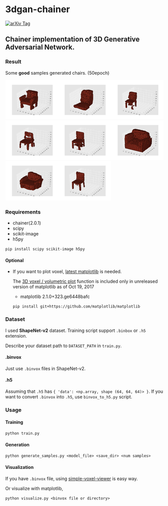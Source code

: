# 3dgan-chainer

[![arXiv Tag](https://img.shields.io/badge/arXiv-1610.07584-brightgreen.svg)](https://arxiv.org/abs/1610.07584)


## Chainer implementation of 3D Generative Adversarial Network.

### Result
Some **good** samples generated chairs. (50epoch)

<img width='33%' src='result/generated_samples/png/7.png'><img width='33%' src='result/generated_samples/png/13.png'><img width='33%' src='result/generated_samples/png/17.png'>
<img width='33%' src='result/generated_samples/png/21.png'><img width='33%' src='result/generated_samples/png/30.png'><img width='33%' src='result/generated_samples/png/31.png'>
<img width='33%' src='result/generated_samples/png/40.png'><img width='33%' src='result/generated_samples/png/97.png'>

### Requirements

- chainer(2.0.1)
- scipy
- scikit-image
- h5py

```
pip install scipy scikit-image h5py
```

#### Optional

- If you want to plot voxel, [latest matplotlib](https://github.com/matplotlib/matplotlib) is needed. 

  The [3D voxel / volumetric plot](https://matplotlib.org/devdocs/gallery/mplot3d/voxels.html) function is included only in unreleased version of matplotlib as of Oct 19, 2017

  - matplotlib 2.1.0+323.ge6448bafc

  ```
  pip install git+https://github.com/matplotlib/matplotlib
  ```

### Dataset

I used **ShapeNet-v2** dataset.  Training script support `.binbox` or `.h5` extension.

Describe your dataset path to `DATASET_PATH` in `train.py`.

#### .binvox

Just use `.binvox` files in ShapeNet-v2. 

#### .h5

Assuming that `.h5` has ``{ 'data': <np.array, shape (64, 64, 64)> }``. If you want to convert `.binvox` into `.h5`, use `binvox_to_h5.py` script.

### Usage

#### Training

```
python train.py
```

#### Generation

```
python generate_samples.py <model_file> <save_dir> <num samples>
```

#### Visualization

If you have `.binvox` file,  using [simple-voxel-viewer](https://github.com/piyo56/simple_voxel_viewer) is easy way.

Or visualize with matplotlib, 
```
python visualize.py <binvox file or directory>
```
